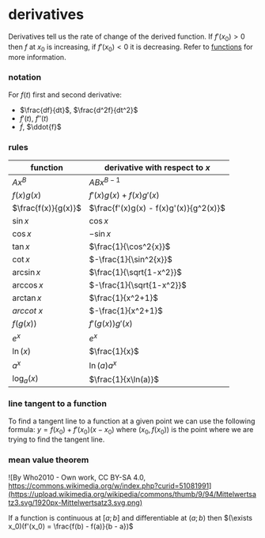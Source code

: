 # derivatives

Derivatives tell us the rate of change of the derived function. If $f'(x_0) > 0$ then $f$ at $x_0$ is increasing, if $f'(x_0) < 0$ it is decreasing. Refer to [functions](../transition_math/functions.html) for more information.

### notation

For $f(t)$ first and second derivative:

- $\frac{df}{dt}$, $\frac{d^2f}{dt^2}$
- $f'(t)$, $f''(t)$
- $\dot{f}$, $\ddot{f}$

### rules

| function            | derivative with respect to $x$         |
| ------------------- | -------------------------------------- |
| $Ax^B$              | $ABx^{B-1}$                            |
| $f(x)g(x)$          | $f'(x)g(x) + f(x)g'(x)$                |
| $\frac{f(x)}{g(x)}$ | $\frac{f'(x)g(x) - f(x)g'(x)}{g^2(x)}$ |
| $\sin{x}$           | $\cos{x}$                              |
| $\cos{x}$           | $-\sin{x}$                             |
| $\tan{x}$           | $\frac{1}{\cos^2{x}}$                  |
| $\cot{x}$           | $-\frac{1}{\sin^2{x}}$                 |
| $\arcsin{x}$        | $\frac{1}{\sqrt{1-x^2}}$               |
| $\arccos{x}$        | $-\frac{1}{\sqrt{1-x^2}}$              |
| $\arctan{x}$        | $\frac{1}{x^2+1}$                      |
| $arccot\ x$         | $-\frac{1}{x^2+1}$                     |
| $f(g(x))$           | $f'(g(x))g'(x)$                        |
| $e^x$               | $e^x$                                  |
| $\ln(x)$            | $\frac{1}{x}$                          |
| $a^x$               | $\ln(a)a^x$                            |
| $\log_a(x)$         | $\frac{1}{x\ln(a)}$                    |

### line tangent to a function

To find a tangent line to a function at a given point we can use the following formula: $y = f(x_0) + f'(x_0)(x - x_0)$ where $(x_0, f(x_0))$ is the point where we are trying to find the tangent line.

### mean value theorem

![By Who2010 - Own work, CC BY-SA 4.0, https://commons.wikimedia.org/w/index.php?curid=51081991](https://upload.wikimedia.org/wikipedia/commons/thumb/9/94/Mittelwertsatz3.svg/1920px-Mittelwertsatz3.svg.png)

If a function is continuous at $[a;b]$ and differentiable at $(a;b)$ then $(\exists x_0)(f'(x_0) = \frac{f(b) - f(a)}{b - a})$
